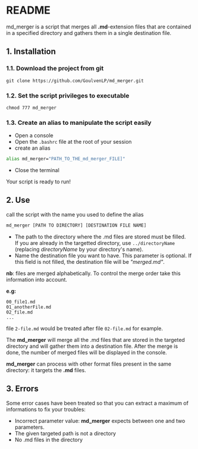 # README

md_merger is a script that merges all **.md**-extension files that are contained in a specified directory and gathers them in a single destination file.

## 1. Installation
### 1.1. Download the project from git

```
git clone https://github.com/GoulvenLP/md_merger.git
```
### 1.2. Set the script privileges to executable

```
chmod 777 md_merger
```

### 1.3. Create an alias to manipulate the script easily
- Open a console
- Open the `.bashrc` file at the root of your session
- create an alias

```bash
alias md_merger="PATH_TO_THE_md_merger_FILE]"
```
- Close the terminal

Your script is ready to run!

## 2. Use
call the script with the name you used to define the alias
```bash
md_merger [PATH TO DIRECTORY] [DESTINATION FILE NAME]
```
- The path to the directory where the .md files are stored must be filled. <br/>
If you are already in the targetted directory, use `../directoryName` (replacing *directoryName* by your directory's name).
- Name the destination file you want to have. This parameter is optional. If this field is not filled, the destination file will be *"merged.md"*.

**nb**: files are merged alphabetically. To control the merge order take this 
information into account.

**e.g:**

```
00_file1.md
01_anotherFile.md
02_file.md
...
```
file `2-file.md` would be treated after file `02-file.md` for example.

The **md_merger** will merge all the .md files that are stored in the targeted directory and will gather them into a destination file. After the merge is done, the number of merged files will be displayed in the console.

**md_merger** can process with other format files present in the same directory: it targets the **.md** files.

## 3. Errors
Some error cases have been treated so that you can extract a maximum of informations to fix your troubles:
- Incorrect parameter value: **md_merger** expects between one and two parameters.
- The given targeted path is not a directory
- No .md files in the directory